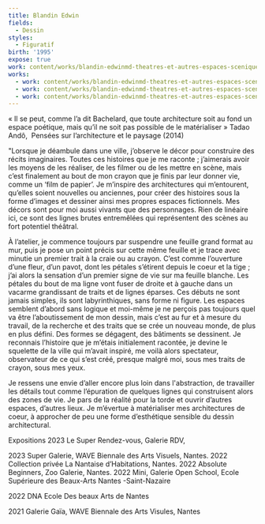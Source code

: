 ```yaml
---
title: Blandin Edwin
fields:
  - Dessin
styles:
  - Figuratif
birth: '1995'
expose: true
work: content/works/blandin-edwinmd-theatres-et-autres-espaces-sceniques-and.md
works:
  - work: content/works/blandin-edwinmd-theatres-et-autres-espaces-sceniques-and.md
  - work: content/works/blandin-edwinmd-theatres-et-autres-espaces-sceniques-11.md
  - work: content/works/blandin-edwinmd-theatres-et-autres-espaces-sceniques-10.md
---
```


« Il se peut, comme l’a dit Bachelard, que toute architecture soit au fond un espace poétique,
mais qu’il ne soit pas possible de le matérialiser »  Tadao Andô,  Pensées sur l’architecture et le paysage (2014)

"Lorsque je déambule dans une ville, j’observe le décor pour construire des récits imaginaires. Toutes ces
histoires que je me raconte ; j’aimerais avoir les moyens de les réaliser, de les filmer ou de les mettre en scène, mais c’est finalement au bout de mon crayon que je finis par leur donner vie, comme un ‘film de papier’.
Je m’inspire des architectures qui m’entourent, qu’elles soient nouvelles ou anciennes, pour créer des
histoires sous la forme d’images et dessiner ainsi mes propres espaces fictionnels. Mes décors sont pour moi aussi
vivants que des personnages. Rien de linéaire ici, ce sont des lignes brutes entremêlées qui représentent des scènes au fort potentiel théâtral.

À l’atelier, je commence toujours par suspendre une feuille grand format au mur, puis je pose un point précis sur cette même feuille et je trace avec minutie un premier trait à la craie ou au crayon. C’est comme l’ouverture d’une fleur, d’un pavot, dont les pétales s’étirent depuis le coeur et la tige ; j’ai alors la sensation d’un premier signe de vie sur ma feuille blanche. Les pétales du bout de ma ligne vont fuser de droite et à gauche dans un vacarme grandissant de traits et de lignes éparses. Ces débuts ne sont jamais simples, ils sont labyrinthiques, sans forme ni figure. Les espaces semblent d’abord sans logique et moi-même je ne perçois pas toujours quel va être l’aboutissement de mon dessin, mais c’est au fur et à mesure du travail, de la recherche et des traits que se crée un nouveau monde, de plus en plus défini. Des formes se dégagent, des bâtiments se dessinent. Je reconnais l’histoire que je m’étais initialement racontée, je devine le squelette de la ville qui m’avait inspiré, me voilà alors spectateur, observateur de ce qui s’est créé, presque malgré moi, sous mes traits de crayon, sous mes yeux.

Je ressens une envie d’aller encore plus loin dans l'abstraction, de travailler les détails tout comme l’épuration de quelques lignes qui construisent alors des zones de vie. Je pars de la réalité pour la torde et ouvrir d’autres espaces, d’autres lieux. Je m’évertue à matérialiser mes architectures de coeur, à approcher de peu une forme d’esthétique sensible du dessin architectural.

Expositions
2023 Le Super Rendez-vous, Galerie RDV,

2023 Super Galerie, WAVE Biennale des Arts Visuels, Nantes.
2022 Collection privée La Nantaise d’Habitations, Nantes.
2022 Absolute Beginners, Zoo Galerie, Nantes.
2022 Mini, Galerie Open School, Ecole Supérieure des Beaux-Arts Nantes -Saint-Nazaire

2022 DNA Ecole Des beaux Arts de Nantes

2021 Galerie Gaïa, WAVE Biennale des Arts Visules, Nantes
